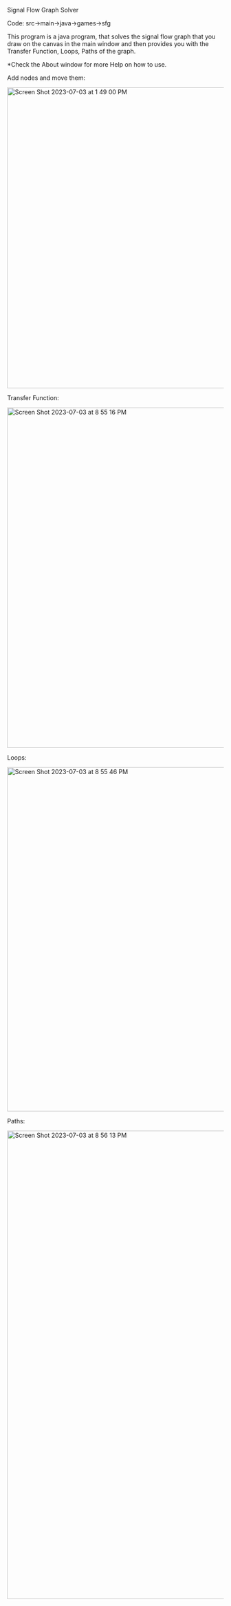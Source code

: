 Signal Flow Graph Solver

Code: src->main->java->games->sfg


This program is a java program, that solves the signal flow graph that you draw on the canvas in the main window and then provides you with the Transfer Function, Loops, Paths of the graph.

*Check the About window for more Help on how to use.


Add nodes and move them:










<img width="700" alt="Screen Shot 2023-07-03 at 1 49 00 PM" src="https://github.com/Omaressam2002/SFG/assets/132322409/cbb13b33-167b-409f-800a-d7a7f223d3f4">


Transfer Function:






<img width="792" alt="Screen Shot 2023-07-03 at 8 55 16 PM" src="https://github.com/Omaressam2002/SFG/assets/132322409/2157ba5e-2c6d-4df6-8b85-14ba0feb706e">



Loops:






<img width="801" alt="Screen Shot 2023-07-03 at 8 55 46 PM" src="https://github.com/Omaressam2002/SFG/assets/132322409/9b813894-edcb-4c1a-bed5-c14bec78ef7e">





Paths:








<img width="1090" alt="Screen Shot 2023-07-03 at 8 56 13 PM" src="https://github.com/Omaressam2002/SFG/assets/132322409/65112e61-728d-44cb-b4bb-dedaf0a893d0">

